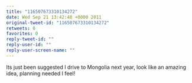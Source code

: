 ```yaml
---
title: "116507673310134272"
date: Wed Sep 21 13:42:48 +0000 2011
original-tweet-id: "116507673310134272"
retweets: 0
favorites: 0
reply-tweet-id: ""
reply-user-id: ""
reply-user-screen-name: ""
---
```

Its just been suggested I drive to Mongolia next year, look like an amazing idea, planning needed I feel!
